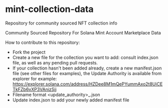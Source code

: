 # mint-collection-data
Repository for community sourced NFT collection info

Community Sourced Repository For Solana Mint Account Marketplace Data

How to contribute to this repository:

* Fork the project
* Create a new file for the collection you want to add: consult index.json file, as well as any pending pull requests.
* If your collection hasn't been added already, create a new manifest.json file (see other files for examples), the Update Authority is available from explorer for example: https://explorer.solana.com/address/HZDee8M1mQePYummAxo2t8UiCETkFZb6vXP3VAnizSjj
* Filename format <update_authority>_<symbol if exists>.json
* Update index.json to add your newly added manifest file
 
  
